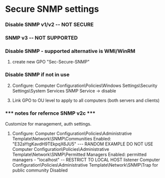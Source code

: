 # Secure SNMP settings
### Disable SNMP v1/v2 -- NOT SECURE
### SNMP v3 -- NOT SUPPORTED
### Disable SNMP - supported alternative is WMI/WinRM

1) create new GPO "Sec-Secure-SNMP"

### Disable SNMP if not in use
2) Configure:
Computer Configuration\Policies\Windows Settings\Security Settings\System Services
  SNMP Service -> disable

3) Link GPO to OU level to apply to all computers (both servers and clients)



### *** notes for refernce SNMP v2c ***
 Customize for management, auth settings.
1) Configure:
Computer Configuration\Policies\Administrative Template\Network\SNMP\Communities
  Enabled: "E32aYtgKavdH9TEkpqX6JU5" --- RANDOM EXAMPLE DO NOT USE
 Computer Configuration\Policies\Administrative Template\Network\SNMP\Permitted Managers
   Enabled: permitted managers - "localhost" -- RESTRICT TO LOCAL HOST listener
 Computer Configuration\Policies\Administrative Template\Network\SNMP\Trap for public community
  Disabled
